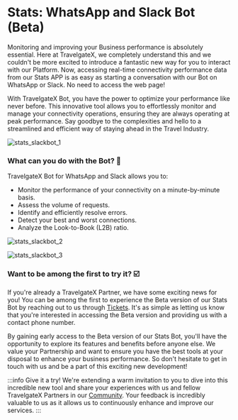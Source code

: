 ﻿---
sidebar_position: 5
---

# Stats: WhatsApp and Slack Bot (Beta)

Monitoring and improving your Business performance is absolutely essential. Here at TravelgateX, we completely understand this and we couldn't be more excited to introduce a fantastic new way for you to interact with our Platform. Now, accessing real-time connectivity performance data from our Stats APP is as easy as starting a conversation with our Bot on WhatsApp or Slack. No need to access the web page!

With TravelgateX Bot, you have the power to optimize your performance like never before. This innovative tool allows you to effortlessly monitor and manage your connectivity operations, ensuring they are always operating at peak performance. Say goodbye to the complexities and hello to a streamlined and efficient way of staying ahead in the Travel Industry.

![stats_slackbot_1](https://storage.travelgate.com/kbase/stats_slackbot_1.jpg)

### What can you do with the Bot? 🚀

TravelgateX Bot for WhatsApp and Slack allows you to:

- Monitor the performance of your connectivity on a minute-by-minute basis.
- Assess the volume of requests.
- Identify and efficiently resolve errors.
- Detect your best and worst connections.
- Analyze the Look-to-Book (L2B) ratio.

![stats_slackbot_2](https://storage.travelgate.com/kbase/stats_slackbot_2.jpg)

![stats_slackbot_3](https://storage.travelgate.com/kbase/stats_slackbot_3.jpg)

### Want to be among the first to try it? ☑️

If you're already a TravelgateX Partner, we have some exciting news for you! You can be among the first to experience the Beta version of our Stats Bot by reaching out to us through [Tickets](https://app.travelgatex.com/tickets). It's as simple as letting us know that you're interested in accessing the Beta version and providing us with a contact phone number.

By gaining early access to the Beta version of our Stats Bot, you'll have the opportunity to explore its features and benefits before anyone else. We value your Partnership and want to ensure you have the best tools at your disposal to enhance your business performance. So don't hesitate to get in touch with us and be a part of this exciting new development!

:::info Give it a try!
We're extending a warm invitation to you to dive into this incredible new tool and share your experiences with us and fellow TravelgateX Partners in our [Community](kb/getting-started-with-travelgate/about-our-community.md). Your feedback is incredibly valuable to us as it allows us to continuously enhance and improve our services.
:::